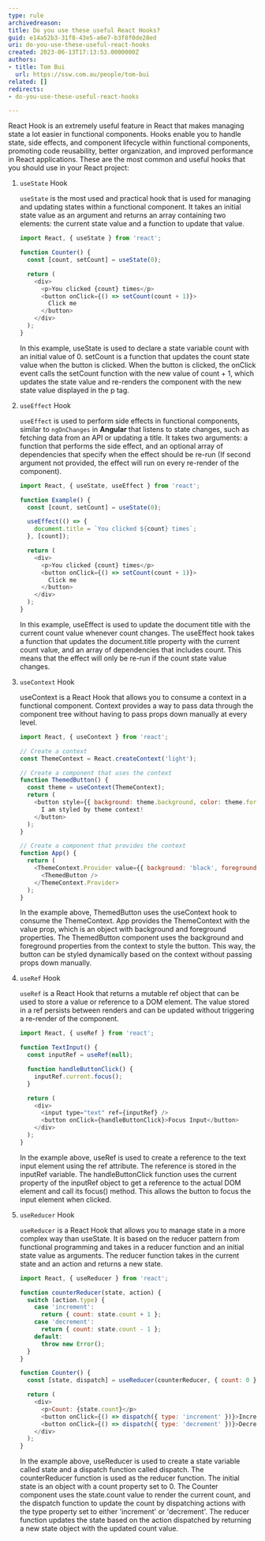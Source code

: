```yaml
---
type: rule
archivedreason: 
title: Do you use these useful React Hooks?
guid: e14a52b3-31f8-43e5-a6e7-b3f8f0de28ed
uri: do-you-use-these-useful-react-hooks
created: 2023-06-13T17:13:53.0000000Z
authors:
- title: Tom Bui
  url: https://ssw.com.au/people/tom-bui
related: []
redirects:
- do-you-use-these-useful-react-hooks

---
```


React Hook is an extremely useful feature in React that makes managing state a lot easier in functional components. Hooks enable you to handle state, side effects, and component lifecycle within functional components, promoting code reusability, better organization, and improved performance in React applications. These are the most common and useful hooks that you should use in your React project:

<!--endintro-->

1. `useState` Hook

    `useState` is the most used and practical hook that is used for managing and updating states within a functional component. It takes an initial state value as an argument and returns an array containing two elements: the current state value and a function to update that value.
    
    ``` javascript
    import React, { useState } from 'react';
    
    function Counter() {
      const [count, setCount] = useState(0);
    
      return (
        <div>
          <p>You clicked {count} times</p>
          <button onClick={() => setCount(count + 1)}>
            Click me
          </button>
        </div>
      );
    }
    ```
    
    In this example, useState is used to declare a state variable count with an initial value of 0. setCount is a function that updates the count state value when the button is clicked. When the button is clicked, the onClick event calls the setCount function with the new value of count + 1, which updates the state value and re-renders the component with the new state value displayed in the p tag.

2. `useEffect` Hook

    `useEffect` is used to perform side effects in functional components, similar to `ngOnChanges` in **Angular** that listens to state changes, such as fetching data from an API or updating a title. It takes two arguments: a function that performs the side effect, and an optional array of dependencies that specify when the effect should be re-run (If second argument not provided, the effect will run on every re-render of the component). 
    
    ``` javascript
    import React, { useState, useEffect } from 'react';
    
    function Example() {
      const [count, setCount] = useState(0);
    
      useEffect(() => {
        document.title = `You clicked ${count} times`;
      }, [count]);
    
      return (
        <div>
          <p>You clicked {count} times</p>
          <button onClick={() => setCount(count + 1)}>
            Click me
          </button>
        </div>
      );
    }
    ```
    
    In this example, useEffect is used to update the document title with the current count value whenever count changes. The useEffect hook takes a function that updates the document.title property with the current count value, and an array of dependencies that includes count. This means that the effect will only be re-run if the count state value changes.

3. `useContext` Hook

    useContext is a React Hook that allows you to consume a context in a functional component. Context provides a way to pass data through the component tree without having to pass props down manually at every level.
    
    ``` javascript
    import React, { useContext } from 'react';
    
    // Create a context
    const ThemeContext = React.createContext('light');
    
    // Create a component that uses the context
    function ThemedButton() {
      const theme = useContext(ThemeContext);
      return (
        <button style={{ background: theme.background, color: theme.foreground }}>
          I am styled by theme context!
        </button>
      );
    }
    
    // Create a component that provides the context
    function App() {
      return (
        <ThemeContext.Provider value={{ background: 'black', foreground: 'white' }}>
          <ThemedButton />
        </ThemeContext.Provider>
      );
    }
    ```
    
    In the example above, ThemedButton uses the useContext hook to consume the ThemeContext. App provides the ThemeContext with the value prop, which is an object with background and foreground properties. The ThemedButton component uses the background and foreground properties from the context to style the button. This way, the button can be styled dynamically based on the context without passing props down manually.

4. `useRef` Hook

    `useRef` is a React Hook that returns a mutable ref object that can be used to store a value or reference to a DOM element. The value stored in a ref persists between renders and can be updated without triggering a re-render of the component.
    
    ``` javascript
    import React, { useRef } from 'react';
    
    function TextInput() {
      const inputRef = useRef(null);
    
      function handleButtonClick() {
        inputRef.current.focus();
      }
    
      return (
        <div>
          <input type="text" ref={inputRef} />
          <button onClick={handleButtonClick}>Focus Input</button>
        </div>
      );
    }
    ```
    
    In the example above, useRef is used to create a reference to the text input element using the ref attribute. The reference is stored in the inputRef variable. The handleButtonClick function uses the current property of the inputRef object to get a reference to the actual DOM element and call its focus() method. This allows the button to focus the input element when clicked.

5. `useReducer` Hook

    `useReducer` is a React Hook that allows you to manage state in a more complex way than useState. It is based on the reducer pattern from functional programming and takes in a reducer function and an initial state value as arguments. The reducer function takes in the current state and an action and returns a new state.
    
    ```javascript
    import React, { useReducer } from 'react';
    
    function counterReducer(state, action) {
      switch (action.type) {
        case 'increment':
          return { count: state.count + 1 };
        case 'decrement':
          return { count: state.count - 1 };
        default:
          throw new Error();
      }
    }
    
    function Counter() {
      const [state, dispatch] = useReducer(counterReducer, { count: 0 });
    
      return (
        <div>
          <p>Count: {state.count}</p>
          <button onClick={() => dispatch({ type: 'increment' })}>Increment</button>
          <button onClick={() => dispatch({ type: 'decrement' })}>Decrement</button>
        </div>
      );
    }
    ```
    
    In the example above, useReducer is used to create a state variable called state and a dispatch function called dispatch. The counterReducer function is used as the reducer function. The initial state is an object with a count property set to 0. The Counter component uses the state.count value to render the current count, and the dispatch function to update the count by dispatching actions with the type property set to either 'increment' or 'decrement'. The reducer function updates the state based on the action dispatched by returning a new state object with the updated count value.



